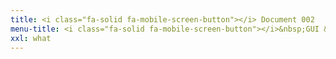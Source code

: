 ```yaml
---
title: <i class="fa-solid fa-mobile-screen-button"></i> Document 002
menu-title: <i class="fa-solid fa-mobile-screen-button"></i>&nbsp;GUI & Views
xxl: what
---
```

